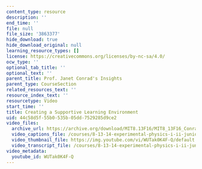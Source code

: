 ```yaml
---
content_type: resource
description: ''
end_time: ''
file: null
file_size: '3863377'
hide_download: true
hide_download_original: null
learning_resource_types: []
license: https://creativecommons.org/licenses/by-nc-sa/4.0/
ocw_type: ''
optional_tab_title: ''
optional_text: ''
parent_title: Prof. Janet Conrad's Insights
parent_type: CourseSection
related_resources_text: ''
resource_index_text: ''
resourcetype: Video
start_time: ''
title: Creating a Supportive Learning Environment
uid: 44c58d5f-55b0-535b-05dd-7529285d9ce2
video_files:
  archive_url: https://archive.org/download/MIT8.13F16/MIT8_13F16_Conrad_Good_Feedback_300k.mp4
  video_captions_file: /courses/8-13-14-experimental-physics-i-ii-junior-lab-fall-2016-spring-2017/7d31896362a05e00ac3d72bf2201f73f_WUTak0K4F-Q.vtt
  video_thumbnail_file: https://img.youtube.com/vi/WUTak0K4F-Q/default.jpg
  video_transcript_file: /courses/8-13-14-experimental-physics-i-ii-junior-lab-fall-2016-spring-2017/68f3f710dbfe73cfb3dd532b6fe3f660_WUTak0K4F-Q.pdf
video_metadata:
  youtube_id: WUTak0K4F-Q
---
```

